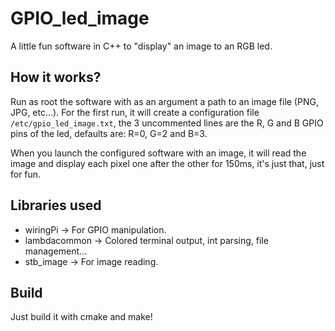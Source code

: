 # GPIO_led_image

A little fun software in C++ to "display" an image to an RGB led.

## How it works?

Run as root the software with as an argument a path to an image file (PNG, JPG, etc...).
For the first run, it will create a configuration file `/etc/gpio_led_image.txt`, the 3 uncommented lines are the R, G and B GPIO pins of the led, defaults are: R=0, G=2 and B=3.

When you launch the configured software with an image, it will read the image and display each pixel one after the other for 150ms, it's just that, just for fun.

## Libraries used

 - wiringPi -> For GPIO manipulation.
 - lambdacommon -> Colored terminal output, int parsing, file management...
 - stb_image -> For image reading.

## Build

Just build it with cmake and make!
